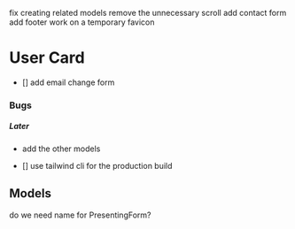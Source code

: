 fix creating related models
remove the unnecessary scroll
add contact form
add footer
work on a temporary favicon

# User Card

- [] add email change form

### Bugs

##### Later

* add the other models

- [] use tailwind cli for the production build

## Models

do we need name for PresentingForm?